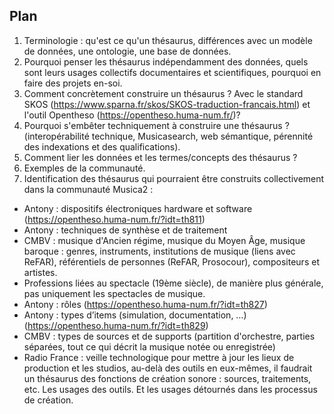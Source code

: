 ## Plan

1. Terminologie : qu'est ce qu'un thésaurus, différences avec un modèle de données, une ontologie, une base de données.
2. Pourquoi penser les thésaurus indépendamment des données, quels sont leurs usages collectifs documentaires et scientifiques, pourquoi en faire des projets en-soi.
3. Comment concrètement construire un thésaurus ? Avec le standard SKOS (https://www.sparna.fr/skos/SKOS-traduction-francais.html) et l'outil Opentheso (https://opentheso.huma-num.fr/)?
4. Pourquoi s'embêter techniquement à construire une thésaurus ? (interopérabilité technique, Musicasearch, web sémantique, pérennité des indexations et des qualifications).
5. Comment lier les données et les termes/concepts des thésaurus ?
6. Exemples de la communauté.
7. Identification des thésaurus qui pourraient être construits collectivement dans la communauté Musica2 :
  - Antony : dispositifs électroniques hardware et software (https://opentheso.huma-num.fr/?idt=th811)
  - Antony : techniques de synthèse et de traitement
  - CMBV : musique d'Ancien régime, musique du Moyen Âge, musique baroque : genres, instruments, institutions de musique (liens avec ReFAR), référentiels de personnes (ReFAR, Prosocour), compositeurs et artistes.
  - Professions liées au spectacle (19ème siècle), de manière plus générale, pas uniquement les spectacles de musique.
  - Antony : rôles (https://opentheso.huma-num.fr/?idt=th827)
  - Antony : types d’items (simulation, documentation, …) (https://opentheso.huma-num.fr/?idt=th829)
  - CMBV : types de sources et de supports (partition d'orchestre, parties séparées, tout ce qui décrit la musique notée ou enregistrée)
  - Radio France : veille technologique pour mettre à jour les lieux de production et les studios, au-delà des outils en eux-mêmes, il faudrait un thésaurus des fonctions de création sonore : sources, traitements, etc. Les usages des outils. Et les usages détournés dans les processus de création.
